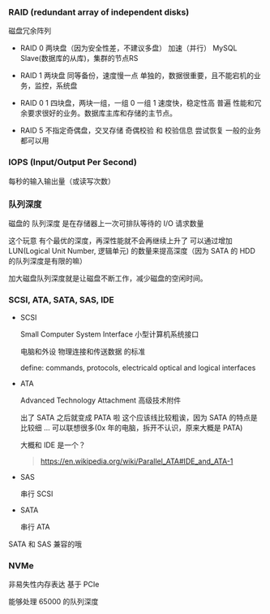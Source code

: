### RAID (redundant array of independent disks)

磁盘冗余阵列

- RAID 0
  两块盘（因为安全性差，不建议多盘）
  加速（并行）
  MySQL Slave(数据库的从库)，集群的节点RS

- RAID 1
  两块盘
  同等备份，速度慢一点
  单独的，数据很重要，且不能宕机的业务，监控，系统盘

- RAID 0 1
  四块盘，两块一组，一组 0 一组 1
  速度快，稳定性高
  普遍
  性能和冗余要求很好的业务。数据库主库和存储的主节点。

- RAID 5
  不指定奇偶盘，交叉存储 奇偶校验 和 校验信息
  尝试恢复
  一般的业务都可以用

### IOPS (Input/Output Per Second)
每秒的输入输出量（或读写次数）


### 队列深度

磁盘的 队列深度 是在存储器上一次可排队等待的 I/O 请求数量

这个玩意 有个最优的深度，再深性能就不会再继续上升了
可以通过增加 LUN(Logical Unit Number, 逻辑单元) 的数量来提高深度（因为 SATA 的 HDD 的队列深度是有限的嘛）

加大磁盘队列深度就是让磁盘不断工作，减少磁盘的空闲时间。


### SCSI, ATA, SATA, SAS, IDE

- SCSI

  Small Computer System Interface 小型计算机系统接口

  电脑和外设 物理连接和传送数据 的标准

  define: commands, protocols, electricald optical and logical interfaces

- ATA

  Advanced Technology Attachment 高级技术附件

  出了 SATA 之后就变成 PATA 啦
  这个应该线比较粗诶，因为 SATA 的特点是比较细 ... 可以联想很多(0x 年的电脑，拆开不认识，原来大概是 PATA)

  大概和 IDE 是一个？
  > https://en.wikipedia.org/wiki/Parallel_ATA#IDE_and_ATA-1

- SAS

  串行 SCSI

- SATA

  串行 ATA

SATA 和 SAS 兼容的哦


### NVMe

非易失性内存表达
基于 PCIe

能够处理 65000 的队列深度

